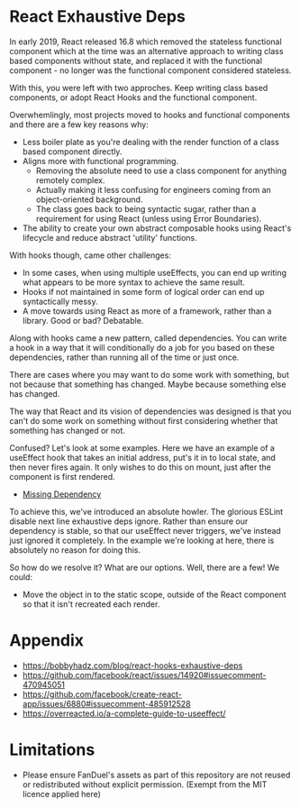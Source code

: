 # React Exhaustive Deps
In early 2019, React released 16.8 which removed the stateless functional component which at the time was an alternative approach to writing class based components without state, and replaced it with the functional component - no longer was the functional component considered stateless.

With this, you were left with two approches. Keep writing class based components, or adopt React Hooks and the functional component. 

Overwhemlingly, most projects moved to hooks and functional components and there are a few key reasons why:
- Less boiler plate as you're dealing with the render function of a class based component directly.
- Aligns more with functional programming. 
   - Removing the absolute need to use a class component for anything remotely complex.
   - Actually making it less confusing for engineers coming from an object-oriented background.
   - The class goes back to being syntactic sugar, rather than a requirement for using React (unless using Error Boundaries).
- The ability to create your own abstract composable hooks using React's lifecycle and reduce abstract 'utility' functions.

With hooks though, came other challenges:
- In some cases, when using multiple useEffects, you can end up writing what appears to be more syntax to achieve the same result.
- Hooks if not maintained in some form of logical order can end up syntactically messy.
- A move towards using React as more of a framework, rather than a library. Good or bad? Debatable. 

Along with hooks came a new pattern, called dependencies. You can write a hook in a way that it will conditionally do a job for you based on these dependencies, rather than running all of the time or just once.

There are cases where you may want to do some work with something, but not because that something has changed. Maybe because something else has changed.

The way that React and its vision of dependencies was designed is that you can't do some work on something without first considering whether that something has changed or not. 

Confused? Let's look at some examples. Here we have an example of a useEffect hook that takes an initial address, put's it in to local state, and then never fires again. It only wishes to do this on mount, just after the component is first rendered.
- [Missing Dependency](https://github.com/Kazumz/avoid-ignoring-exhaustive-deps/blob/main/src/examples/MissingDependency.tsx)

To achieve this, we've introduced an absolute howler. The glorious ESLint disable next line exhaustive deps ignore. Rather than ensure our dependency is stable, so that our useEffect never triggers, we've instead just ignored it completely. In the example we're looking at here, there is absolutely no reason for doing this.

So how do we resolve it? What are our options. Well, there are a few! We could:
- Move the object in to the static scope, outside of the React component so that it isn't recreated each render.

# Appendix
- https://bobbyhadz.com/blog/react-hooks-exhaustive-deps
- https://github.com/facebook/react/issues/14920#issuecomment-470945051
- https://github.com/facebook/create-react-app/issues/6880#issuecomment-485912528
- https://overreacted.io/a-complete-guide-to-useeffect/

# Limitations
- Please ensure FanDuel's assets as part of this repository are not reused or redistributed without explicit permission. (Exempt from the MIT licence applied here)
